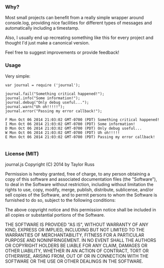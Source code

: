 
### Why?

Most small projects can benefit from a really simple wrapper around console.log,
providing nice facilities for different types of messages and automatically including a timestamp.

Also, I usually end up recreating something like this for every project and thought I'd just make
a canonical version.

Feel free to suggest improvements or provide feedback!

### Usage

Very simple:

```
var journal = require ('journal');

journal.fail("Something critical happened!");
journal.info("Some information!");
journal.debug("Only debug useful...");
journal.warn("Uh oh!!!!!");
journal.error("Passing my error callback!");

F Mon Oct 06 2014 21:03:02 GMT-0700 (PDT) Something critical happened!
I Mon Oct 06 2014 21:03:02 GMT-0700 (PDT) Some information!
D Mon Oct 06 2014 21:03:02 GMT-0700 (PDT) Only debug useful...
W Mon Oct 06 2014 21:03:02 GMT-0700 (PDT) Uh oh!!!!!
E Mon Oct 06 2014 21:03:02 GMT-0700 (PDT) Passing my error callback!


```

### License (MIT)

journal.js Copyright (C) 2014 by Taylor Russ

Permission is hereby granted, free of charge, to any person obtaining a copy of this software and associated documentation files (the "Software"), to deal in the Software without restriction, including without limitation the rights to use, copy, modify, merge, publish, distribute, sublicense, and/or sell copies of the Software, and to permit persons to whom the Software is furnished to do so, subject to the following conditions:

The above copyright notice and this permission notice shall be included in all copies or substantial portions of the Software.

THE SOFTWARE IS PROVIDED "AS IS", WITHOUT WARRANTY OF ANY KIND, EXPRESS OR IMPLIED, INCLUDING BUT NOT LIMITED TO THE WARRANTIES OF MERCHANTABILITY, FITNESS FOR A PARTICULAR PURPOSE AND NONINFRINGEMENT. IN NO EVENT SHALL THE AUTHORS OR COPYRIGHT HOLDERS BE LIABLE FOR ANY CLAIM, DAMAGES OR OTHER LIABILITY, WHETHER IN AN ACTION OF CONTRACT, TORT OR OTHERWISE, ARISING FROM, OUT OF OR IN CONNECTION WITH THE SOFTWARE OR THE USE OR OTHER DEALINGS IN THE SOFTWARE.
